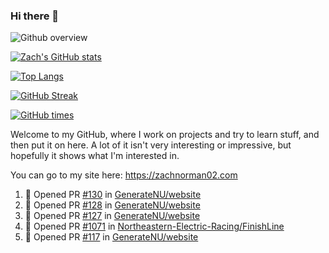 ### Hi there 👋

![Github overview](http://github-profile-summary-cards.vercel.app/api/cards/profile-details?username=zachnorman02&theme=github)

[![Zach's GitHub stats](https://github-readme-stats-iota-gray.vercel.app/api?username=zachnorman02&count_private=true&show_icons=true&include_all_commits=true)](https://github.com/zachnorman02/github-readme-stats)

[![Top Langs](https://github-readme-stats-iota-gray.vercel.app/api/top-langs/?username=zachnorman02&langs_count=10&layout=compact)](https://github.com/zachnorman02/github-readme-stats)

[![GitHub Streak](https://streak-stats.demolab.com/?user=zachnorman02)](https://git.io/streak-stats)

[![GitHub times](http://github-profile-summary-cards.vercel.app/api/cards/productive-time?username=zachnorman02&theme=github&utcOffset=-4)](https://github.com/vn7n24fzkq/github-profile-summary-cards)

Welcome to my GitHub, where I work on projects and try to learn stuff, and then put it on here. A lot of it isn't very interesting or impressive, but hopefully it shows what I'm interested in.

You can go to my site here: <https://zachnorman02.com>

<!--START_SECTION_PROFILE_VIEWS:readme-info-->
<!--END_SECTION_PROFILE_VIEWS:readme-info-->

<!--START_SECTION_LINES_OF_CODE:readme-info-->
<!--END_SECTION_LINES_OF_CODE:readme-info-->

<!--START_CONTRIBUTIONS:readme-info-->
<!--END_CONTRIBUTIONS:readme-info-->

<!--START_SECTION_DAILY_COMMIT:readme-info-->
<!--END_SECTION_DAILY_COMMIT:readme-info-->

<!--START_SECTION_WEEKLY_COMMIT:readme-info-->
<!--END_SECTION_WEEKLY_COMMIT:readme-info-->

<!--START_SECTION:activity-->
1. 💪 Opened PR [#130](https://github.com/GenerateNU/website/pull/130) in [GenerateNU/website](https://github.com/GenerateNU/website)
2. 💪 Opened PR [#128](https://github.com/GenerateNU/website/pull/128) in [GenerateNU/website](https://github.com/GenerateNU/website)
3. 💪 Opened PR [#127](https://github.com/GenerateNU/website/pull/127) in [GenerateNU/website](https://github.com/GenerateNU/website)
4. 💪 Opened PR [#1071](https://github.com/Northeastern-Electric-Racing/FinishLine/pull/1071) in [Northeastern-Electric-Racing/FinishLine](https://github.com/Northeastern-Electric-Racing/FinishLine)
5. 💪 Opened PR [#117](https://github.com/GenerateNU/website/pull/117) in [GenerateNU/website](https://github.com/GenerateNU/website)
<!--END_SECTION:activity-->